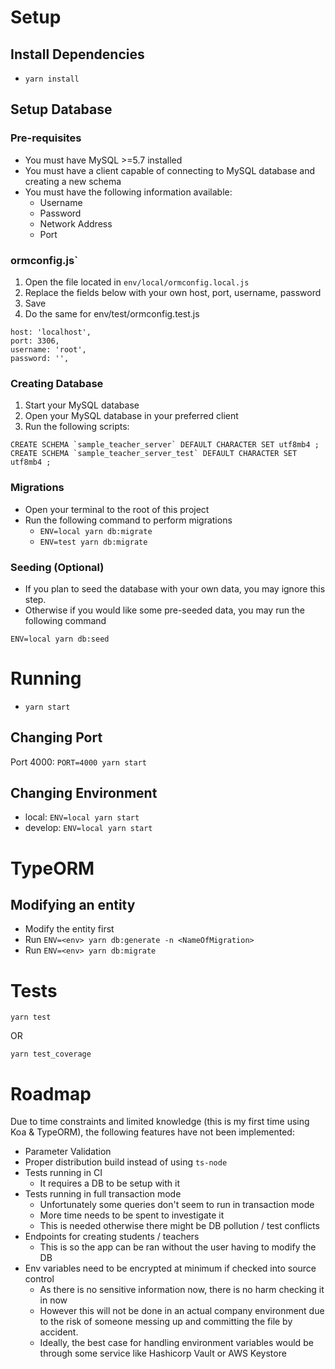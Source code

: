 # Setup

## Install Dependencies

- `yarn install`

## Setup Database

### Pre-requisites

- You must have MySQL >=5.7 installed
- You must have a client capable of connecting to MySQL database and creating a new schema
- You must have the following information available:
  - Username
  - Password
  - Network Address
  - Port

### ormconfig.js`

1) Open the file located in `env/local/ormconfig.local.js`
2) Replace the fields below with your own host, port, username, password
3) Save
4) Do the same for env/test/ormconfig.test.js
```
host: 'localhost',
port: 3306,
username: 'root',
password: '',
```

### Creating Database

1) Start your MySQL database
2) Open your MySQL database in your preferred client
3) Run the following scripts:

```
CREATE SCHEMA `sample_teacher_server` DEFAULT CHARACTER SET utf8mb4 ;
CREATE SCHEMA `sample_teacher_server_test` DEFAULT CHARACTER SET utf8mb4 ;
```

### Migrations

- Open your terminal to the root of this project
- Run the following command to perform migrations
  - `ENV=local yarn db:migrate`
  - `ENV=test yarn db:migrate`
  
### Seeding (Optional)

- If you plan to seed the database with your own data, you may ignore this step.
- Otherwise if you would like some pre-seeded data, you may run the following command

`ENV=local yarn db:seed`

# Running

- `yarn start`

## Changing Port

Port 4000: `PORT=4000 yarn start`

## Changing Environment

- local: `ENV=local yarn start`
- develop: `ENV=local yarn start`

# TypeORM

## Modifying an entity
- Modify the entity first
- Run `ENV=<env> yarn db:generate -n <NameOfMigration>`
- Run `ENV=<env> yarn db:migrate`

# Tests

`yarn test`

OR

`yarn test_coverage`

# Roadmap

Due to time constraints and limited knowledge (this is my first time using Koa & TypeORM), the following features have not been implemented:

- Parameter Validation
- Proper distribution build instead of using `ts-node`
- Tests running in CI
  - It requires a DB to be setup with it
- Tests running in full transaction mode
  - Unfortunately some queries don't seem to run in transaction mode
  - More time needs to be spent to investigate it
  - This is needed otherwise there might be DB pollution / test conflicts
- Endpoints for creating students / teachers
  - This is so the app can be ran without the user having to modify the DB
- Env variables need to be encrypted at minimum if checked into source control
  - As there is no sensitive information now, there is no harm checking it in now
  - However this will not be done in an actual company environment due to the risk of someone messing up and committing the file by accident.
  - Ideally, the best case for handling environment variables would be through some service like Hashicorp Vault or AWS Keystore
